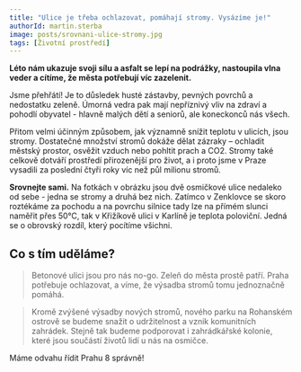 ```yaml
---
title: "Ulice je třeba ochlazovat, pomáhají stromy. Vysázíme je!"
authorId: martin.sterba
image: posts/srovnani-ulice-stromy.jpg
tags: [Životní prostředí]
---
```


**Léto nám ukazuje svoji sílu a asfalt se lepí na podrážky, nastoupila vlna veder a cítíme, že města potřebují víc zazelenit.**

Jsme přehřátí! Je to důsledek husté zástavby, pevných povrchů a nedostatku zeleně. Úmorná vedra pak mají nepříznivý vliv na zdraví a pohodlí obyvatel - hlavně malých dětí a seniorů, ale koneckonců nás všech.

Přitom velmi účinným způsobem, jak významně snížit teplotu v ulicích, jsou stromy. Dostatečné množství stromů dokáže dělat zázraky – ochladit městský prostor, osvěžit vzduch nebo pohltit prach a CO2. Stromy také celkově dotváří prostředí přirozenější pro život, a i proto jsme v Praze vysadili za poslední čtyři roky víc než půl milionu stromů. 

**Srovnejte sami.** Na fotkách v obrázku jsou dvě osmičkové ulice nedaleko od sebe - jedna se stromy a druhá bez nich. Zatímco v Zenklovce se skoro roztékáme za pochodu a na povrchu silnice tady lze na přímém slunci naměřit přes 50°C, tak v Křižíkově ulici v Karlíně je teplota poloviční. Jedná se o obrovský rozdíl, který pocítíme všichni.

## Co s tím uděláme?
>Betonové ulici jsou pro nás no-go. Zeleň do města prostě patří. Praha potřebuje ochlazovat, a víme, že výsadba stromů tomu jednoznačně pomáhá. 

>Kromě zvýšené výsadby nových stromů, nového parku na Rohanském ostrově se budeme snažit o udržitelnost a vznik komunitních zahrádek. Stejně tak budeme podporovat i zahrádkářské kolonie, které jsou součástí životů lidí u nás na osmičce.

Máme odvahu řídit Prahu 8 správně!